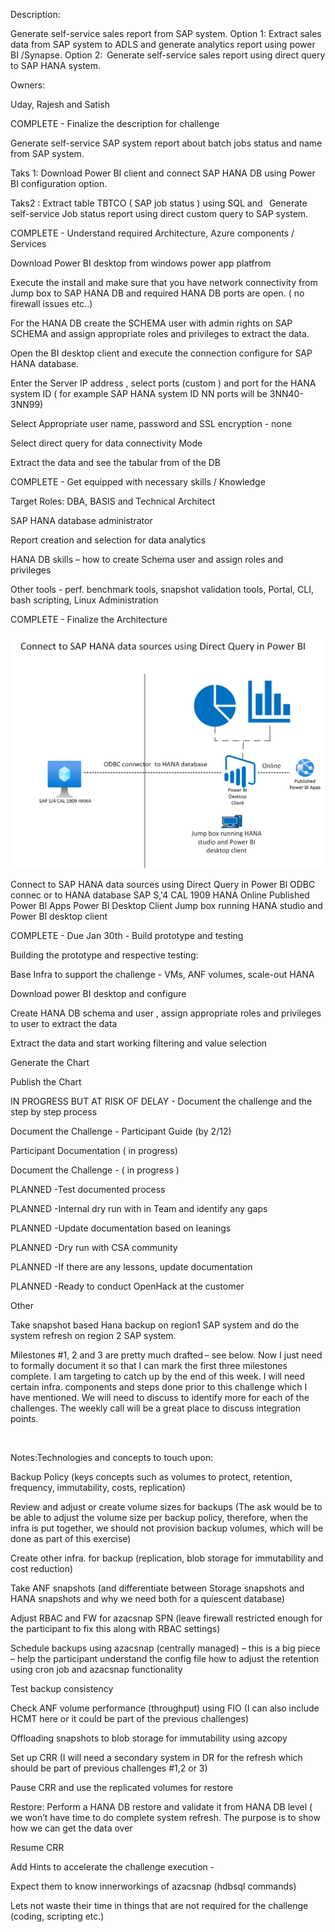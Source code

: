 Description: 

 

Generate self-service sales report from SAP system. Option 1: Extract sales data from SAP system to ADLS and generate analytics  report using power BI /Synapse. Option 2:  Generate self-service sales report using direct query to SAP  HANA system. 

 

Owners:  

Uday, Rajesh and Satish 

 

 

COMPLETE - Finalize the description for challenge 

 

   Generate self-service SAP system  report about batch jobs status and  name from SAP system. 

 

   Taks 1: Download Power BI client and connect SAP HANA DB using Power BI configuration option. 

   Taks2 : Extract  table TBTCO ( SAP job status ) using SQL and   Generate self-service Job status report  using direct custom query to SAP system. 

 

 

 

COMPLETE - Understand required Architecture, Azure components / Services 

 

Download Power  BI  desktop from windows power app platfrom  

Execute the install and make sure that you have network connectivity from Jump box to SAP HANA DB and required HANA DB ports are open. ( no firewall issues etc..) 

For the HANA DB create the SCHEMA user with admin rights on SAP SCHEMA and assign appropriate roles and privileges to extract the data. 

Open the BI desktop client and execute the connection configure for SAP HANA database. 

Enter the Server IP address , select ports  (custom ) and port  for the  HANA system ID  ( for example SAP HANA system ID NN ports will be 3NN40-3NN99) 

Select Appropriate user name,  password and SSL encryption - none 

Select direct query for data connectivity Mode  

Extract the data and see the  tabular from of the DB 

 

 

 

COMPLETE - Get equipped with necessary skills / Knowledge 

 

Target Roles: DBA, BASIS and Technical Architect 

SAP HANA database administrator  

Report creation and selection for data analytics 

HANA DB skills – how to create Schema user and assign roles and privileges 

Other tools - perf. benchmark tools, snapshot validation tools, Portal, CLI, bash scripting, Linux Administration 

 

 

 

COMPLETE - Finalize the Architecture 

 
![](media/GetImage.png)
 

Connect to SAP HANA data sources using Direct Query in Power Bl 
ODBC connec or to HANA database 
SAP S,'4 CAL 1909 HANA 
Online 
Published 
Power Bl Apps 
Power Bl 
Desktop 
Client 
Jump box running HANA 
studio and Power Bl 
desktop client 
 

 

 

COMPLETE - Due Jan 30th - Build prototype and testing 

 

Building the prototype and respective testing: 

Base Infra to support the challenge - VMs, ANF volumes, scale-out HANA 

Download power BI desktop and configure 

Create HANA DB schema and user , assign appropriate roles and privileges  to user to extract the data 

Extract the data and start working filtering and value selection 

Generate the Chart  

Publish the Chart 

IN PROGRESS BUT AT RISK OF DELAY - Document the challenge and the step by step process 

 

Document the Challenge - Participant Guide (by 2/12) 

Participant Documentation ( in progress)  

Document the Challenge -  ( in progress )  

PLANNED -Test documented process 

 

 

 

PLANNED -Internal dry run with in Team and identify any gaps 

 

 

 

PLANNED -Update documentation based on leanings 

 

 

 

PLANNED -Dry run with CSA community 

 

 

 

PLANNED -If there are any lessons, update documentation 

 

 

 

PLANNED -Ready to conduct OpenHack at the customer 

 

 

 

Other 

 

 

 

 

 

 

 

Take snapshot based Hana backup on region1 SAP system and do the system refresh on region 2 SAP system. 

 

 

Milestones #1, 2 and 3 are pretty much drafted – see below. Now I just need to formally document it so that I can mark the first three milestones complete. I am targeting to catch up by the end of this week. I will need certain infra. components and steps done prior to this challenge which I have mentioned. We will need to discuss to identify more for each of the challenges. The weekly call will be a great place to discuss integration points. 

  

Notes:Technologies and concepts to touch upon: 

Backup Policy (keys concepts such as volumes to protect, retention, frequency, immutability, costs, replication) 

Review and adjust or create volume sizes for backups (The ask would be to be able to adjust the volume size per backup policy, therefore, when the infra is put together, we should not provision backup volumes, which will be done as part of this exercise) 

Create other infra. for backup (replication, blob storage for immutability and cost reduction) 

Take ANF snapshots (and differentiate between Storage snapshots and HANA snapshots and why we need both for a quiescent database) 

Adjust RBAC and FW for azacsnap SPN (leave firewall restricted enough for the participant to fix this along with RBAC settings) 

Schedule backups using azacsnap (centrally managed) – this is a big piece – help the participant understand the config file how to adjust the retention using cron job and azacsnap functionality 

Test backup consistency 

Check ANF volume performance (throughput) using FIO (I can also include HCMT here or it could be part of the previous challenges) 

Offloading snapshots to blob storage for immutability using azcopy 

Set up CRR (I will need a secondary system in DR for the refresh which should be part of previous challenges #1,2 or 3) 

Pause CRR and use the replicated volumes for restore 

Restore: Perform a HANA DB restore and validate it from HANA DB level ( we won’t have time to do complete system refresh. The purpose is to show how we can get the data over 

Resume CRR 

 

Add Hints to accelerate the challenge execution -  

Expect them to know innerworkings of azacsnap (hdbsql commands) 

Lets not waste their time in things that are not required for the challenge (coding, scripting etc.) 

 
